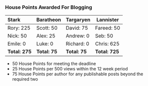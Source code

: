### House Points Awarded For Blogging
| Stark | Baratheon | Targaryen | Lannister |
| :--- | :----- | :---------------- | ------------- |
| Rory: 225 | Scott: 50 | David: 75 | Fareed: 50 |
| Nick: 50 | Alex: 25 | Andrew: 0 | Seb: 50 |
| Emile: 0 | Luke: 0 | Richard: 0 | Chris: 625 |
| **Total: 275** | **Total: 75** | **Total: 75** | **Total: 725** |

- 50 House Points for meeting the deadline
- 25 House Points per 500 views within the 12 week period
- 75 House Points per author for any publishable posts beyond the required two
